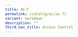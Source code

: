 ```yaml
---
title: AC᠆7
permalink: /catalog/ac/ac-7/
variant: markdown
description: ""
third_nav_title: Access Control
---
```

